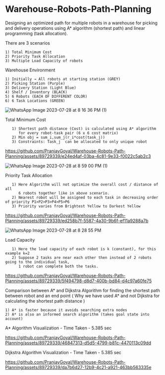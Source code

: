 # Warehouse-Robots-Path-Planning
Designing an optimized path for multiple robots in a warehouse for picking and delivery operations using A* algorithm (shortest path) and linear programming (task allocation).

There are 3 scenarios

    1) Total Minimum Cost
    2) Priority Task Allocation
    3) Multiple Load Capacity of robots

Warehouse Environment 

    1) Initially → All robots at starting station (GREY)
    2) Picking Station (Purple)
    3) Delivery Station (Light Blue)
    4) Shelf / Inventory (BLACK)
    5) 6 Robots (EACH OF DIFFERENT COLOR)
    6) 6 Task Locations (GREEN)

![WhatsApp Image 2023-07-28 at 8 16 36 PM (1)](https://github.com/PranjayGoyal/Warehouse-Robots-Path-Planning/assets/89729339/da4ce2f9-580a-40d8-9b29-10ea9e9468ec)


Total Minimum Cost

       1) Shortest path distance (Cost) is calculated using A* algorithm 
          for every robot-task pair (6 x 6 cost matrix)
       2) Min obj = sum_i,sum_j(r_i*cost(task_j))
       3) Constraints: Task_j  can be allocated to only unique robot

https://github.com/PranjayGoyal/Warehouse-Robots-Path-Planning/assets/89729339/e24ed4af-03ba-4c81-9e33-f0022c5ab2c3

![WhatsApp Image 2023-07-28 at 8 59 00 PM (1)](https://github.com/PranjayGoyal/Warehouse-Robots-Path-Planning/assets/89729339/c401d064-35c1-45e5-9d43-7076830fcfc2)


Priority Task Allocation

       1) Here Algorithm will not optimize the overall cost / distance of all
          6 robots together like in above scenario.
       2) Nearest robot will be assigned to each task in decreasing order of priority P1>P2>P3>P4>P5>P6
       3) Priority varies from Brightest Yellow to Darkest Yellow
       
https://github.com/PranjayGoyal/Warehouse-Robots-Path-Planning/assets/89729339/ed258b7f-5587-4a30-9b6f-ef11a9288a7b

![WhatsApp Image 2023-07-28 at 8 28 55 PM](https://github.com/PranjayGoyal/Warehouse-Robots-Path-Planning/assets/89729339/f2e71396-2167-4714-aec5-80aa0066fc23)


Load Capacity

       1) Here the load capacity of each robot is k (constant), for this example k=2
       2) Suppose 2 tasks are near each other then instead of 2 robots going to the individual task, 
          1 robot can complete both the tasks.
   
https://github.com/PranjayGoyal/Warehouse-Robots-Path-Planning/assets/89729339/5f494798-d8d7-400b-bd84-d4c97a60fe75



Comparison between A* and Dijkstra Algorithm for finding the shortest path between robot and an end point
( Why we have used A* and not Dijkstra for calculating the shortest path distance )

    1) A* is faster because it avoids searching extra nodes
    2) A* is also an informed search algorithm (takes goal state into account)

A* Algorithm Visualization - Time Taken - 5.385 sec

https://github.com/PranjayGoyal/Warehouse-Robots-Path-Planning/assets/89729339/46847313-d5d5-4799-b81c-4470113c09dd


Dijkstra Algorithm Visualization - Time Taken - 5.385 sec

https://github.com/PranjayGoyal/Warehouse-Robots-Path-Planning/assets/89729339/da7b6d27-12b9-4c21-a921-463bb563335e









